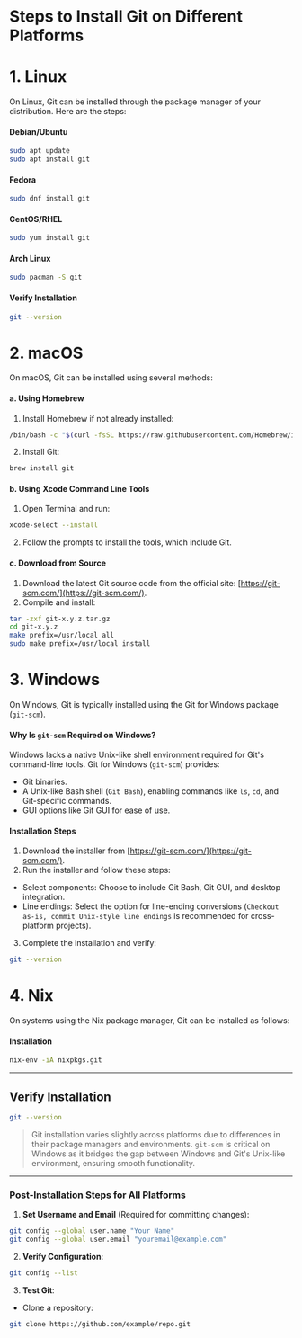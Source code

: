# **Steps to Install Git on Different Platforms**


# **1. Linux**
On Linux, Git can be installed through the package manager of your distribution. Here are the steps:

#### **Debian/Ubuntu**
```bash
sudo apt update
sudo apt install git
```

#### **Fedora**
```bash
sudo dnf install git
```

#### **CentOS/RHEL**
```bash
sudo yum install git
```

#### **Arch Linux**
```bash
sudo pacman -S git
```

#### **Verify Installation**
```bash
git --version
```

# **2. macOS**
On macOS, Git can be installed using several methods:

#### **a. Using Homebrew**
1. Install Homebrew if not already installed:
```bash
/bin/bash -c "$(curl -fsSL https://raw.githubusercontent.com/Homebrew/install/HEAD/install.sh)"
```
2. Install Git:
```bash
brew install git
```

#### **b. Using Xcode Command Line Tools**
1. Open Terminal and run:
```bash
xcode-select --install
```
2. Follow the prompts to install the tools, which include Git.

#### **c. Download from Source**
1. Download the latest Git source code from the official site: [https://git-scm.com/](https://git-scm.com/).
2. Compile and install:
```bash
tar -zxf git-x.y.z.tar.gz
cd git-x.y.z
make prefix=/usr/local all
sudo make prefix=/usr/local install
```

# **3. Windows**
On Windows, Git is typically installed using the Git for Windows package (`git-scm`).

#### **Why Is `git-scm` Required on Windows?**
Windows lacks a native Unix-like shell environment required for Git's command-line tools. Git for Windows (`git-scm`) provides:
- Git binaries.
- A Unix-like Bash shell (`Git Bash`), enabling commands like `ls`, `cd`, and Git-specific commands.
- GUI options like Git GUI for ease of use.

#### **Installation Steps**
1. Download the installer from [https://git-scm.com/](https://git-scm.com/).
2. Run the installer and follow these steps:
- Select components: Choose to include Git Bash, Git GUI, and desktop integration.
- Line endings: Select the option for line-ending conversions (`Checkout as-is, commit Unix-style line endings` is recommended for cross-platform projects).
3. Complete the installation and verify:
```bash
git --version
```

# **4. Nix**
On systems using the Nix package manager, Git can be installed as follows:

#### **Installation**
```bash
nix-env -iA nixpkgs.git
```

---

## **Verify Installation**
```bash
git --version
```

> Git installation varies slightly across platforms due to differences in their package managers and environments. `git-scm` is critical on Windows as it bridges the gap between Windows and Git's Unix-like environment, ensuring smooth functionality.

---

### **Post-Installation Steps for All Platforms**
1. **Set Username and Email** (Required for committing changes):
```bash
git config --global user.name "Your Name"
git config --global user.email "youremail@example.com"
```
2. **Verify Configuration**:
```bash
git config --list
```
3. **Test Git**:
- Clone a repository:
 ```bash
 git clone https://github.com/example/repo.git
 ```

